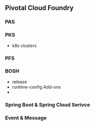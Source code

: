 ## Pivotal Cloud Foundry

### PAS
### PKS
  - k8s clusters
### PFS
### BOSH
  - release
  - runtime-config Add-ons
  -  
### Spring Boot & Spring Cloud Serivce
### Event & Message

